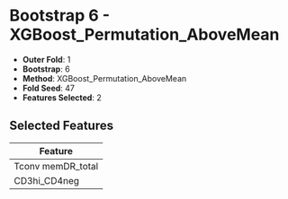 # Bootstrap 6 - XGBoost_Permutation_AboveMean

- **Outer Fold**: 1
- **Bootstrap**: 6
- **Method**: XGBoost_Permutation_AboveMean
- **Fold Seed**: 47
- **Features Selected**: 2

## Selected Features

| Feature |
|---------|
| Tconv memDR_total |
| CD3hi_CD4neg |
